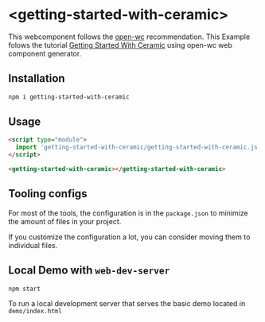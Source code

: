 # \<getting-started-with-ceramic>

This webcomponent follows the [open-wc](https://github.com/open-wc/open-wc) recommendation. This Example folows the tutorial [Getting Started With Ceramic](https://github.com/ceramicstudio/tutorial-getting-started-with-ceramic) using open-wc web component generator.

## Installation

```bash
npm i getting-started-with-ceramic
```

## Usage

```html
<script type="module">
  import 'getting-started-with-ceramic/getting-started-with-ceramic.js';
</script>

<getting-started-with-ceramic></getting-started-with-ceramic>
```



## Tooling configs

For most of the tools, the configuration is in the `package.json` to minimize the amount of files in your project.

If you customize the configuration a lot, you can consider moving them to individual files.

## Local Demo with `web-dev-server`

```bash
npm start
```

To run a local development server that serves the basic demo located in `demo/index.html`
